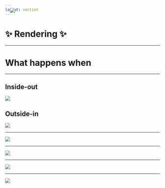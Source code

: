 ```yaml
---
layout: section
---
```


# ✨ Rendering ✨ 

<!-- 

We'll come back to patching momentarily, but first we'll need to talk about rendering.


-->


---

# What happens when

<REPL
	height="40dvh"
	code="import Component from '@glimmer/component';
import { tracked } from '@glimmer/tracking';
//--
export default class Demo extends Component {
  @tracked count = 0;
  increment = () => this.count++;
//--
  <template>
	<p>The count is: {{this.count}}</p>
    <button onclick={{this.increment}}>
      increment
    </button>
  </template>
}
"/>

<Arrow v-click x1="100" y1="400" x2="180" y2="360" color="red" />
<Arrow v-click.after x1="600" y1="140" x2="640" y2="190" color="red" />

<!-- 

What happens when this button is clicked?

We know that the `increment` function will get called here.
And that increment function increments `this.count`

But then _why_ does a change in counte cause the template to be updated?

-->


---


<div class="two-columns">

<div>

## Inside-out

<img src="/images/debugging-inside-out.png" />

</div>

<div v-click="1">

## Outside-in

<img v-click.show="2" v-click.hide="3" src="/images/into-the-unknown.png">
<img  v-click="3" style="position: absolute; top:5rem; max-height: 80%" src="/images/down-the-rabbit-hole.png">

</div>

</div>

<!-- 

Previous debugging techniques are a sort of "inside-out" debugging, 
where we start at a specific line of code, and inspect the surrounding areas or work back up the
stack to figure out where something went wrong.

[click] the other way to figure out what's going on is what I'm going to call "outside-in"
debugging. Where we start with our code, 
[click] and dive in to the unknown, 
[click] down the rabbit hole..

-->


---

<img src="/images/debug-render-initial.png" />

<!--

Here is our starting component.

With our knowledge of how class properties work, we can combine previous debugging knowledge to
set this up

-->

---

<img src="/images/debug-render-setup.png" />

<!--

We don't have to search around in the ember and glimmer codebases to understand what's going on,
though we certainly could.

But less error-prone way of discoverying what happens can be done via renaming our tracked
property, and defining a getter and setter pair that intercepts the read and writes to the tracked
property.

-->


---

<img src="/images/debug-render-initial-break.png" />

<!-- 

Now we can put a breakpoint there in the compiled output.


Oh, btw, in case anyone is wondering, -- I totally could have do this live, but I don't trust
myself to remain a functioning human when doing improv debugging.
-->


---

<Arrow v-click="1" x1="100" y1="200" x2="155" y2="315" color="red" />
<Arrow v-click="2" x1="600" y1="200" x2="580" y2="70" color="red" />
<img src="/images/debug-render-break-hit.png" />

<!-- 

If we click the button, our breakpoint will be hit

[click] and because we know that this assignment is special, 

[click] we can click step in to see where we end up


-->
